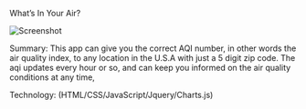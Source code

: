 What’s In Your Air? 

![Screenshot](https://user-images.githubusercontent.com/53190554/65548140-e65acc80-dee8-11e9-9e19-e2e85f564c6a.jpg)







Summary:
This app can give you the correct AQI number, in other words the air quality index, to any location in the U.S.A with just a 5 digit zip code. The aqi updates every hour or so, and can keep you informed on the air quality conditions at any time,

Technology:
(HTML/CSS/JavaScript/Jquery/Charts.js)


